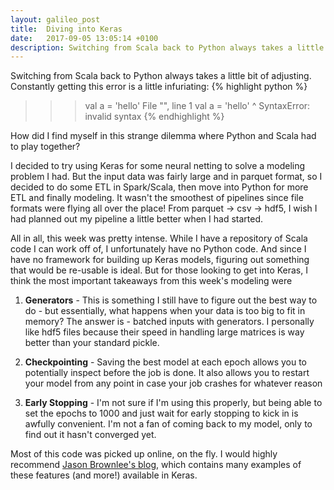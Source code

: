 ```yaml
---
layout: galileo_post
title:  Diving into Keras 
date:   2017-09-05 13:05:14 +0100
description: Switching from Scala back to Python always takes a little bit...
---
```


<style>

</style>

Switching from Scala back to Python always takes a little bit of adjusting. Constantly getting this error is a little infuriating:
{% highlight python %}
>>> val a = 'hello'
  File "<stdin>", line 1
    val a = 'hello'
        ^
SyntaxError: invalid syntax
{% endhighlight %}

How did I find myself in this strange dilemma where Python and Scala had to play together?

I decided to try using Keras for some neural netting to solve a modeling problem I had. But the input data was fairly large and in parquet format, so I decided to do some ETL in Spark/Scala, then move into Python for more ETL and finally modeling. It wasn't the smoothest of pipelines since file formats were flying all over the place! From parquet -> csv -> hdf5, I wish I had planned out my pipeline a little better when I had started.

All in all, this week was pretty intense. While I have a repository of Scala code I can work off of, I unfortunately have no Python code. And since I have no framework for building up Keras models, figuring out something that would be re-usable is ideal. But for those looking to get into Keras, I think the most important takeaways from this week's modeling were

1. **Generators** - This is something I still have to figure out the best way to do - but essentially, what happens when your data is too big to fit in memory? The answer is - batched inputs with generators. I personally like hdf5 files because their speed in handling large matrices is way better than your standard pickle.

2. **Checkpointing** - Saving the best model at each epoch allows you to potentially inspect before the job is done. It also allows you to restart your model from any point in case your job crashes for whatever reason

3. **Early Stopping** - I'm not sure if I'm using this properly, but being able to set the epochs to 1000 and just wait for early stopping to kick in is awfully convenient. I'm not a fan of coming back to my model, only to find out it hasn't converged yet.

Most of this code was picked up online, on the fly. I would highly recommend [Jason Brownlee's blog](https://machinelearningmastery.com/check-point-deep-learning-models-keras/), which contains many examples of these features (and more!) available in Keras.